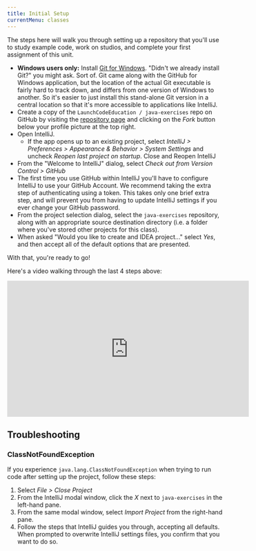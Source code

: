 ```yaml
---
title: Initial Setup
currentMenu: classes
---
```


The steps here will walk you through setting up a repository that you'll use to study example code, work on studios, and complete your first assignment of this unit.

- **Windows users only:** Install [Git for Windows](https://git-for-windows.github.io/). "Didn't we already install Git?" you might ask. Sort of. Git came along with the GitHub for Windows application, but the location of the actual Git executable is fairly hard to track down, and differs from one version of Windows to another. So it's easier to just install this stand-alone Git version in a central location so that it's more accessible to applications like IntelliJ.
- Create a copy of the `LaunchCodeEducation / java-exercises` repo on GitHub by visiting the [repository page](https://github.com/LaunchCodeEducation/java-exercises) and clicking on the *Fork* button below your profile picture at the top right.
- Open IntelliJ.
    - If the app opens up to an existing project, select *IntelliJ > Preferences > Appearance & Behavior > System Settings* and uncheck *Reopen last project on startup*. Close and Reopen IntelliJ
- From the "Welcome to IntelliJ" dialog, select *Check out from Version Control > GitHub*
- The first time you use GitHub within IntelliJ you'll have to configure IntelliJ to use your GitHub Account. We recommend taking the extra step of authenticating using a token. This takes only one brief extra step, and will prevent you from having to update IntelliJ settings if you ever change your GitHub password.
- From the project selection dialog, select the `java-exercises` repository, along with an appropriate source destination directory (i.e. a folder where you've stored other projects for this class).
- When asked "Would you like to create and IDEA project..." select *Yes*, and then accept all of the default options that are presented.

With that, you're ready to go!

Here's a video walking through the last 4 steps above:

<div class="youtube-wrapper"><iframe width="560" height="315" src="https://www.youtube.com/embed/OPCaYVXRm_c" frameborder="0" allowfullscreen></iframe></div>

## Troubleshooting

### ClassNotFoundException

If you experience `java.lang.ClassNotFoundException` when trying to run code after setting up the project, follow these steps:
1. Select *File > Close Project*
2. From the IntelliJ modal window, click the *X* next to `java-exercises` in the left-hand pane.
3. From the same modal window, select *Import Project* from the right-hand pane.
4. Follow the steps that IntelliJ guides you through, accepting all defaults. When prompted to overwrite IntelliJ settings files, you confirm that you want to do so.
